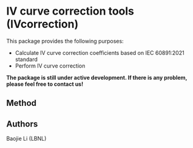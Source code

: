 # IV curve correction tools (IVcorrection)

This package provides the following purposes:
 - Calculate IV curve correction coefficients based on IEC 60891:2021 standard
 - Perform IV curve correction

**The package is still under active development. If there is any problem, please feel free to contact us!**

## Method


## Authors
Baojie Li (LBNL)